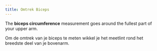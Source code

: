 ```yaml
---
title: Omtrek Biceps
---
```


The **biceps circumference** measurement goes around the fullest part of your upper arm.

Om de omtrek van je biceps te meten wikkel je het meetlint rond het breedste deel van je bovenarm.
